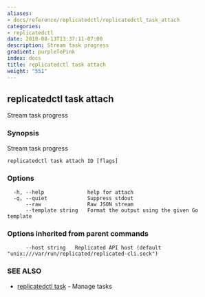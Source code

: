 ```yaml
---
aliases:
- docs/reference/replicatedctl/replicatedctl_task_attach
categories:
- replicatedctl
date: 2018-08-13T13:37:11-07:00
description: Stream task progress
gradient: purpleToPink
index: docs
title: replicatedctl task attach
weight: "551"
---
```


## replicatedctl task attach

Stream task progress

### Synopsis

Stream task progress

```
replicatedctl task attach ID [flags]
```

### Options

```
  -h, --help              help for attach
  -q, --quiet             Suppress stdout
      --raw               Raw JSON stream
      --template string   Format the output using the given Go template
```

### Options inherited from parent commands

```
      --host string   Replicated API host (default "unix:///var/run/replicated/replicated-cli.sock")
```

### SEE ALSO

* [replicatedctl task](/api/replicatedctl/replicatedctl_task/)	 - Manage tasks

